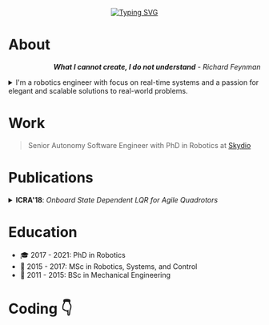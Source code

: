 <div align="center">

[![Typing SVG](https://readme-typing-svg.demolab.com?font=Mona+Sans&size=30&color=%23C8D0D8&center=true&vCenter=true&lines=I'm+Philipp+👋;I'm+a+Roboticist+🤖;I'm+a+Programmer+💻;I'm+a+Researcher+🔬)](https://git.io/typing-svg)

</div>

# About

<p dir="rtl" align="right">
<i><b>What I cannot create, I do not understand</b> - Richard Feynman</i>
</p>


<details>

<summary>
I'm a robotics engineer with focus on real-time systems and a passion for elegant and scalable solutions to real-world problems.
</summary>

<br>
<p align="right">
Automation fascinated me ever since I played with Lego as a little child.<br>
However, by experience I learned that the best solutions are usually the simple ones.<br>
Not the easy ones, but the simple, elegant, readable yet impressive ones.
</p>
<br>

I've done my PhD with the "Robotics and Perception Group" led by Prof. Davide Scaramuzza at the University of Zurich. My research is focused on control systems for vision-based aerial vehicles with prospects towards machine learning.

In my master studies at the ETH Zürich in "Robotics, Systems and Control" I also worked with autonomous vehicles and electric drive systems. I've completed my master thesis on model predictive control for quadrotors and a semester thesis on interaction with quadrotors.

During my bachelor in "Mechanical and Process Engineering" I participated in the "Formula Student Electric" project at the ETH Zürich with the "academic motorsport association Zürich", short AMZ. For two consecutive years I could gather experience in team work under time pressure, first as an automotive engineer in control systems and then as CTO leading the electrical development of a race car.
I've extended this experience in my master by supervising a team of 10 students working on an autonomous race car for demonstration purposes, developed in a one-year project under the lead of Prof. Roland Siegwart.
</details>

# Work

> Senior Autonomy Software Engineer with PhD in Robotics at [Skydio](skydio.com)


# Publications


<details>
<summary>
<b>ICRA'18</b>: <i>Onboard State Dependent LQR for Agile Quadrotors</i>
</summary>

'Philipp Foehn', 'Davide Scaramuzza'

2018-05-20

IEEE International Conference on Robotics and Automation, ICRA


* https://youtu.be/c7gHF-NJjPo
* PDF: http://rpg.ifi.uzh.ch/docs/ICRA18_Foehn.pdf
* Slides: http://rpg.ifi.uzh.ch/docs/ICRA18_Foehn.pptx
* Video: https://youtu.be/8OVsJNgNfa0

State-of-the-art approaches in quadrotor control split the problem into multiple cascaded subproblems, exploiting the different time scales of the rotational and translational dynamics. They calculate a desired acceleration as input for a cascaded attitude controller but omit the attitude dynamics. These approaches use limits on the desired acceleration to maintain feasibility and robustness through the control cascade. We propose an implementation of an LQR controller, which: (I) is linearized depending on the quadrotor’s state; (II) unifies the control of rotational and translational states; (III) handles time-varying system dynamics and control parameters. Our implementation is efficient enough to compute the full linearization and solution of the LQR at a minimum of 10 Hz on the vehicle using a common ARM processor. We show four successful experiments: (I) controlling at hover state with large disturbances; (II) tracking along a trajectory; (III) tracking along an infeasible trajectory; (IV) tracking along a trajectory with disturbances. All the experiments were done using only onboard visual inertial state estimation and LQR computation. To the best of our knowledge, this is the first implementation and evaluation of a state-dependent LQR capable of onboard computation while providing this amount of versatility and performance.
</details>



# Education

* :mortar_board: 2017 - 2021: PhD in Robotics
* :school: 2015 - 2017: MSc in Robotics, Systems, and Control
* :school_satchel: 2011 - 2015: BSc in Mechanical Engineering

# Coding  :point_down:

<!--
![foehnx](https://github-readme-stats.vercel.app/api?username=foehnx&count_private=true&show_icons=true&theme=dracula)
-->
